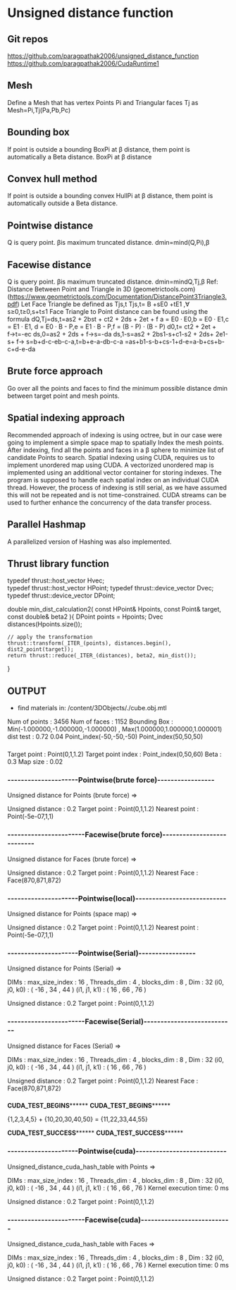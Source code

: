 # Unsigned distance function 
## Git repos
https://github.com/paragpathak2006/unsigned_distance_function 
https://github.com/paragpathak2006/CudaRuntime1 
## Mesh
Define a Mesh that has vertex Points Pi and Triangular faces Tj as
Mesh=Pi,Tj(Pa,Pb,Pc)
## Bounding box
If point is outside a bounding BoxPi  at β distance, them point is automatically a Beta distance.
BoxPi at β distance
## Convex hull method
If point is outside a bounding convex HullPi  at β distance, them point is automatically outside a Beta distance.  

## Pointwise distance
Q is query point. βis maximum truncated distance. 
dmin=mind(Q,Pi),β
## Facewise distance
Q is query point. βis maximum truncated distance.
dmin=mindQ,Tj,β
Ref: Distance Between Point and Triangle in 3D (geometrictools.com)
(https://www.geometrictools.com/Documentation/DistancePoint3Triangle3.pdf)
Let Face Triangle be defined as Tjs,t 
Tjs,t= B +sE0 +tE1 ,∀ s≥0,t≥0,s+t≤1
Face Triangle to Point distance can be found using the formula
dQ,Tj=ds,t=as2 + 2bst + ct2 + 2ds + 2et + f
a = E0 · E0,b = E0 · E1,c = E1 · E1, 
d = E0 · B - P,e = E1 · B - P,f = (B - P) · (B - P)
d0,t= ct2 + 2et + f→t=-ec 
ds,0=as2 + 2ds + f→s=-da
ds,1-s=as2 + 2bs1-s+c1-s2 + 2ds+ 2e1-s+ f→
s=b+d-c-eb-c-a,t=b+e-a-db-c-a
=as+b1-s-b+cs-1+d-e=a-b+cs+b-c+d-e-da

## Brute force approach
Go over all the points and faces to find the minimum possible distance dmin  between target point and mesh points.
## Spatial indexing approach
Recommended approach of indexing is using octree, but in our case were going to implement a simple space map to spatially Index the mesh points. After indexing, find all the points and faces in a β sphere to minimize list of candidate Points to search.
Spatial indexing using CUDA, requires us to implement unordered map using CUDA. A vectorized unordered map is implemented using an additional vector container for storing indexes. The program is supposed to handle each spatial index on an individual CUDA thread. However, the process of indexing is still serial, as we have assumed this will not be repeated and is not time-constrained.
CUDA streams can be used to further enhance the concurrency of the data transfer process.
## Parallel Hashmap
A parallelized version of Hashing was also implemented.

## Thrust library function

typedef thrust::host_vector<double> Hvec;   
typedef thrust::host_vector<Point> HPoint;
typedef thrust::device_vector<double> Dvec; 
typedef thrust::device_vector<Point> DPoint;

double min_dist_calculation2(
const HPoint& Hpoints, 
const Point& target, 
const double& beta2
){
    DPoint points = Hpoints;
    Dvec distances(Hpoints.size());

    // apply the transformation
    thrust::transform(_ITER_(points), distances.begin(), dist2_point(target));
    return thrust::reduce(_ITER_(distances), beta2, min_dist());
}

## OUTPUT


- find materials in: /content/3DObjects/./cube.obj.mtl

Num of points : 3456
Num of faces : 1152
Bounding Box : Min(-1.000000,-1.000000,-1.000000) , Max(1.000000,1.000000,1.000001)
dist test : 
0.72
0.04
Point_index(-50,-50,-50)
Point_index(50,50,50)

###
Target point : Point(0,1,1.2)
Target point index : Point_index(0,50,60)
Beta : 0.3
Map size : 0.02

### ---------------------Pointwise(brute force)-----------------
Unsigned distance for Points (brute force) => 

Unsigned distance : 0.2
Target point : Point(0,1,1.2)
Nearest point : Point(-5e-07,1,1)


### -----------------------Facewise(brute force)---------------------------
Unsigned distance for Faces (brute force) => 

Unsigned distance : 0.2
Target point : Point(0,1,1.2)
Nearest Face : Face(870,871,872)


### ---------------------Pointwise(local)---------------------------
Unsigned distance for Points (space map) => 

Unsigned distance : 0.2
Target point : Point(0,1,1.2)
Nearest point : Point(-5e-07,1,1)


### ---------------------Pointwise(Serial)-----------------
Unsigned distance for Points (Serial) => 

DIMs : 
max_size_index : 16 , Threads_dim : 4 , blocks_dim : 8 , Dim : 32
(i0,  j0, k0) : ( -16 , 34 , 44 )
(i1,  j1, k1) : ( 16 , 66 , 76 )

Unsigned distance : 0.2
Target point : Point(0,1,1.2)


### -----------------------Facewise(Serial)---------------------------
Unsigned distance for Faces (Serial) => 

DIMs : 
max_size_index : 16 , Threads_dim : 4 , blocks_dim : 8 , Dim : 32
(i0,  j0, k0) : ( -16 , 34 , 44 )
(i1,  j1, k1) : ( 16 , 66 , 76 )

Unsigned distance : 0.2
Target point : Point(0,1,1.2)
Nearest Face : Face(870,871,872)




### 
**************************CUDA_TEST_BEGINS********************************
**************************CUDA_TEST_BEGINS********************************

{1,2,3,4,5} + {10,20,30,40,50} = {11,22,33,44,55}

**************************CUDA_TEST_SUCCESS********************************
**************************CUDA_TEST_SUCCESS********************************

### ---------------------Pointwise(cuda)---------------------------
Unsigned_distance_cuda_hash_table with Points => 

DIMs : 
max_size_index : 16 , Threads_dim : 4 , blocks_dim : 8 , Dim : 32
(i0,  j0, k0) : ( -16 , 34 , 44 )
(i1,  j1, k1) : ( 16 , 66 , 76 )
Kernel execution time: 0 ms

Unsigned distance : 0.2
Target point : Point(0,1,1.2)




### -----------------------Facewise(cuda)---------------------------
Unsigned_distance_cuda_hash_table with Faces => 

DIMs : 
max_size_index : 16 , Threads_dim : 4 , blocks_dim : 8 , Dim : 32
(i0,  j0, k0) : ( -16 , 34 , 44 )
(i1,  j1, k1) : ( 16 , 66 , 76 )
Kernel execution time: 0 ms

Unsigned distance : 0.2
Target point : Point(0,1,1.2)





